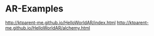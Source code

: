 # AR-Examples
http://ktparent-me.github.io/HelloWorldAR/index.html
http://ktparent-me.github.io/HelloWorldAR/alchemy.html